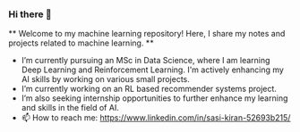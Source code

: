### Hi there 👋


** Welcome to my machine learning repository! Here, I share my notes and projects related to machine learning. **


-  I’m currently pursuing an MSc in Data Science, where I am learning Deep Learning and Reinforcement Learning. I'm actively enhancing my AI skills by working on various small projects.
-  I’m currently working on an RL based recommender systems project.
-  I’m also seeking internship opportunities to further enhance my learning and skills in the field of AI.
- 📫 How to reach me: https://www.linkedin.com/in/sasi-kiran-52693b215/

